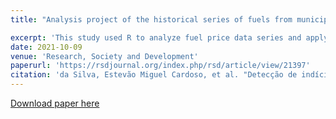 ```yaml
---
title: "Analysis project of the historical series of fuels from municipalities in the state of Pará using ARCH and GARCH models"

excerpt: 'This study used R to analyze fuel price data series and apply ARCH and GARCH family forecast models. In it, we model the series using analysis of variance models to understand the behavior of the errors. The main objective of the project is to understand if there are signs of cartel in the behavior of the series either in the variance or in the mean of the series.'
date: 2021-10-09
venue: 'Research, Society and Development'
paperurl: 'https://rsdjournal.org/index.php/rsd/article/view/21397'
citation: 'da Silva, Estevão Miguel Cardoso, et al. "Detecção de indícios de cartel: um estudo de caso para Belém/PA e Santarém/PA por meio de modelos de volatilidade." Research, Society and Development 10.13 (2021): e279101321397-e279101321397.'
---
```


[Download paper here](https://drive.google.com/file/d/1aJ1a9M0MuyKN60rf-B_tBcIkfe1j-TSY/view?usp=sharing)


